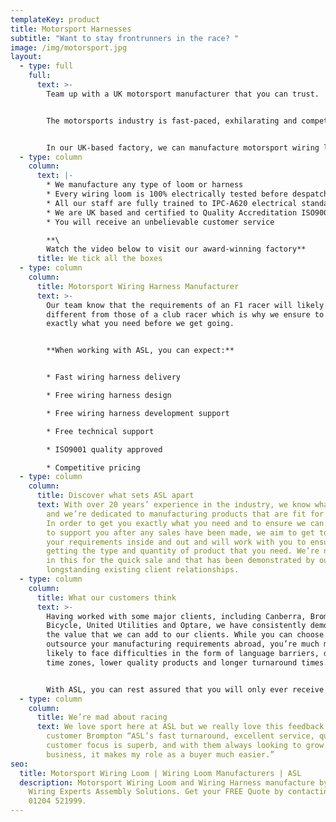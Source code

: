 ```yaml
---
templateKey: product
title: Motorsport Harnesses
subtitle: "Want to stay frontrunners in the race? "
image: /img/motorsport.jpg
layout:
  - type: full
    full:
      text: >-
        Team up with a UK motorsport manufacturer that you can trust. 


        The motorsports industry is fast-paced, exhilarating and competitive; rather like our prices. At ASL, we have the experience and technical expertise required to design and manufacture the highest quality motorsport harnesses. We know that you often need products with a short lead time and at a low-cost and we can guarantee that our dedicated team can make that happen. 


        In our UK-based factory, we can manufacture motorsport wiring loom and wiring harnesses to your exact specifications. Alternatively, we can utilise our experience and work with you to design a product that offers a cost-effective solution.
  - type: column
    column:
      text: |-
        * We manufacture any type of loom or harness
        * Every wiring loom is 100% electrically tested before despatch
        * All our staff are fully trained to IPC-A620 electrical standards
        * We are UK based and certified to Quality Accreditation ISO9001
        * You will receive an unbelievable customer service 

        **\
        Watch the video below to visit our award-winning factory**
      title: We tick all the boxes
  - type: column
    column:
      title: Motorsport Wiring Harness Manufacturer
      text: >-
        Our team know that the requirements of an F1 racer will likely look very
        different from those of a club racer which is why we ensure to find out
        exactly what you need before we get going.


        **When working with ASL, you can expect:**


        * Fast wiring harness delivery

        * Free wiring harness design 

        * Free wiring harness development support

        * Free technical support

        * ISO9001 quality approved

        * Competitive pricing
  - type: column
    column:
      title: Discover what sets ASL apart
      text: With over 20 years’ experience in the industry, we know what we’re doing,
        and we’re dedicated to manufacturing products that are fit for purpose.
        In order to get you exactly what you need and to ensure we can continue
        to support you after any sales have been made, we aim to get to know
        your requirements inside and out and will work with you to ensure you’re
        getting the type and quantity of product that you need. We’re not just
        in this for the quick sale and that has been demonstrated by our
        longstanding existing client relationships.
  - type: column
    column:
      title: What our customers think
      text: >-
        Having worked with some major clients, including Canberra, Brompton
        Bicycle, United Utilities and Optare, we have consistently demonstrated
        the value that we can add to our clients. While you can choose to
        outsource your manufacturing requirements abroad, you’re much more
        likely to face difficulties in the form of language barriers, differing
        time zones, lower quality products and longer turnaround times. 


        With ASL, you can rest assured that you will only ever receive high-quality products that have been tested by our exceptional quality testing team. As well, with a sole factory in the North of England, we can guarantee fast turnaround times and we will be around when you need us.
  - type: column
    column:
      title: We’re mad about racing
      text: We love sport here at ASL but we really love this feedback from our
        customer Brompton “ASL’s fast turnaround, excellent service, quality and
        customer focus is superb, and with them always looking to grow as a
        business, it makes my role as a buyer much easier.”
seo:
  title: Motorsport Wiring Loom | Wiring Loom Manufacturers | ASL
  description: Motorsport Wiring Loom and Wiring Harness manufacture by Vehicle
    Wiring Experts Assembly Solutions. Get your FREE Quote by contacting us on
    01204 521999.
---
```

